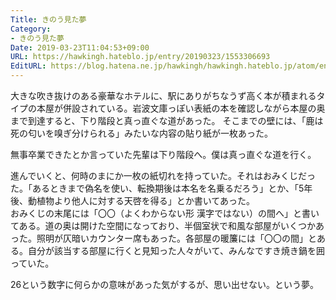 ```yaml
---
Title: きのう見た夢
Category:
- きのう見た夢
Date: 2019-03-23T11:04:53+09:00
URL: https://hawkingh.hateblo.jp/entry/20190323/1553306693
EditURL: https://blog.hatena.ne.jp/hawkingh/hawkingh.hateblo.jp/atom/entry/17680117126998114131
---
```


<p>大きな吹き抜けのある豪華なホテルに、駅にありがちなうず高く本が積まれるタイプの本屋が併設されている。岩波文庫っぽい表紙の本を確認しながら本屋の奥まで到達すると、下り階段と真っ直ぐな道があった。 そこまでの壁には、「鹿は死の匂いを嗅ぎ分けられる」みたいな内容の貼り紙が一枚あった。</p>
<p>無事卒業できたとか言っていた先輩は下り階段へ。僕は真っ直ぐな道を行く。</p>
<p>進んでいくと、何時のまにか一枚の紙切れを持っていた。それはおみくじだった。「あるときまで偽名を使い、転換期後は本名を名乗るだろう」とか、「5年後、動植物より他人に対する天啓を得る」とか書いてあった。<br />おみくじの末尾には「〇〇（よくわからない形 漢字ではない）の間へ」と書いてある。道の奥は開けた空間になっており、半個室状で和風な部屋がいくつかあった。照明が仄暗いカウンター席もあった。各部屋の暖簾には「〇〇の間」とある。自分が該当する部屋に行くと見知った人々がいて、みんなですき焼き鍋を囲っていた。</p>
<p>26という数字に何らかの意味があった気がするが、思い出せない。という夢。</p>
